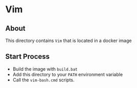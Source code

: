 # Vim


## About
This directory contains `Vim` that is located in a docker image


## Start Process

  * Build the image with `build.bat`
  * Add this directory to your `PATH` environment variable
  * Call the `vim-bash.cmd` scripts. 
  
  